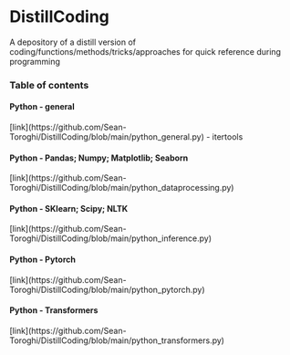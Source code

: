 # DistillCoding
A depository of a distill version of coding/functions/methods/tricks/approaches for quick reference during programming 

<h3>Table of contents</h3>

<h4>Python - general</h4> [link](https://github.com/Sean-Toroghi/DistillCoding/blob/main/python_general.py)
- itertools

<h4>Python - Pandas; Numpy; Matplotlib; Seaborn</h4> [link](https://github.com/Sean-Toroghi/DistillCoding/blob/main/python_dataprocessing.py)

<h4>Python - SKlearn; Scipy; NLTK</h4> [link](https://github.com/Sean-Toroghi/DistillCoding/blob/main/python_inference.py)

<h4>Python - Pytorch</h4> [link](https://github.com/Sean-Toroghi/DistillCoding/blob/main/python_pytorch.py)

<h4>Python - Transformers</h4> [link](https://github.com/Sean-Toroghi/DistillCoding/blob/main/python_transformers.py)

